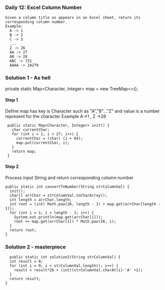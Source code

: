 ### Daily 12: Excel Column Number
```
Given a column title as appears in an Excel sheet, return its corresponding column number.
Example:
  A -> 1
  B -> 2  
  C -> 3  
  ...
  Z -> 26  
  AA -> 27  
  AB -> 28 
  ABC -> 731
  AAAA -> 18279
```
### Solution 1 - As hell
private static Map<Character, Integer> map = new TreeMap<>();
#### Step 1
   Define map has key is Character such as "A","B"..."Z" and value is a number
   represent for the character Example A->1 , Z ->26
 ```
  public static Map<Character, Integer> init() {
    char currentChar;
    for (int i = 1; i < 27; i++) {
      currentChar = (char) (i + 64);
      map.put(currentChar, i);
    }
    return map;
  }
```
#### Step 2
  Process input String and return corresponding column number 
  ```
  public static int convertToNumber(String strColumnVal) {
    init();
    char[] arrChar = strColumnVal.toCharArray();
    int length = arrChar.length;
    int root = (int) Math.pow(26, length - 1) + map.get(arrChar[length - 1]);
    for (int i = 1; i < length - 1; i++) {
      System.out.println(map.get(arrChar[i]));
      root += map.get(arrChar[i]) * Math.pow(26, i);
    }
    return root;
  }
  ```
  ### Solution 2 - masterpiece
  ```
    public static int solution2(String strColumnVal) {
    int result = 0;
    for (int i = 0; i < strColumnVal.length(); i++) {
      result = result*26 + (int)(strColumnVal.charAt(i)-'A' +1);
    }
    return result;
  }
  ```
